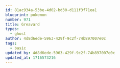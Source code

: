 ```yaml
---
id: 81ac934a-53be-4d02-bd30-d111f3f71ea1
blueprint: pokemon
number: 971
title: Greavard
types:
  - ghost
author: 4d8d6ede-5963-429f-9c2f-74b897007e0c
tags:
  - basic
updated_by: 4d8d6ede-5963-429f-9c2f-74b897007e0c
updated_at: 1716573216
---
```

